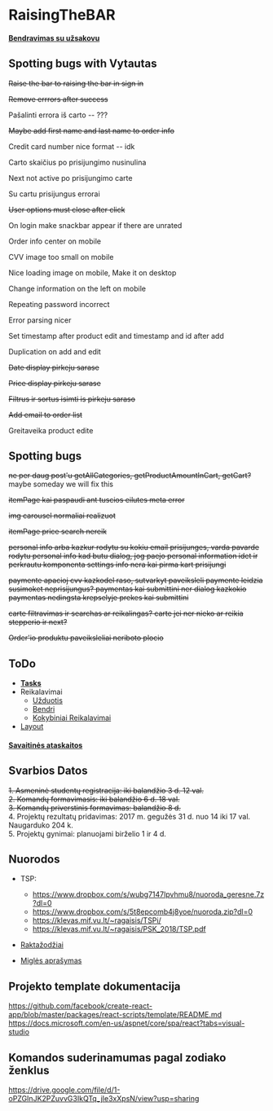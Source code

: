 # RaisingTheBAR

#### [Bendravimas su užsakovu](/INFO/BendravimasSuUzsakovu.md) 

## Spotting bugs with Vytautas

~~Raise the bar to raising the bar in sign in~~

~~Remove errrors after success~~

Pašalinti errora iš carto -- ???

~~Maybe add first name and last name to order info~~

Credit card number nice format -- idk

Carto skaičius po prisijungimo nusinulina

Next not active po prisijungimo carte

Su cartu prisijungus errorai

~~User options must close after click~~

On login make snackbar appear if there are unrated

Order info center on mobile

CVV image too small on mobile

Nice loading image on mobile, Make it on desktop

Change information on the left on mobile

Repeating password incorrect

Error parsing nicer

Set timestamp after product edit and timestamp and id after add

Duplication on add and edit

~~Date display pirkeju sarase~~

~~Price display pirkeju sarase~~

~~Filtrus ir sortus isimti is pirkeju saraso~~

~~Add email to order list~~

Greitaveika product edite

## Spotting bugs
~~ne per daug post'u getAllCategories, getProductAmountInCart, getCart?~~ maybe someday we will fix this

~~itemPage kai paspaudi ant tuscios eilutes meta error~~

~~img carousel normaliai realizuot~~

~~itemPage price search nereik~~

~~personal info arba kazkur rodytu su kokiu email prisijunges, varda pavarde rodytu
personal info kad butu dialog, jog paejo personal information idet ir perkrautu komponenta
settings info nera kai pirma kart prisijungi~~

~~paymente apacioj cvv kazkodel raso, sutvarkyt paveiksleli
paymente leidzia susimoket neprisijungus?
paymentas kai submittini ner dialog kazkokio
paymentas nedingsta krepselyje prekes kai submittini~~


~~carte filtravimas ir searchas ar reikalingas?
carte jei ner nieko ar reikia stepperio ir next?~~

~~Order'io produktu paveiksleliai neriboto plocio~~

## ToDo
 * [**Tasks**](https://trello.com/b/rwyLDWmq/untitled-board)
 * Reikalavimai
   * [Užduotis](/INFO/SGP_uzduotis_2018.pdf)
   * [Bendri](/INFO/BendriReikalavimai.md)
   * [Kokybiniai Reikalavimai](/INFO/KokybiniaiReikalavimai.md)
 * [Layout](/INFO/Layout.md)
#### [Savaitinės ataskaitos](https://docs.google.com/document/d/12LpsnhNwRQDuoyFOg-Vdpbmngx9d1kDVNMfzU4WhBkI/edit?usp=sharing)

## Svarbios Datos

~~1. Asmeninė studentų registracija: iki balandžio 3 d. 12 val.~~  
~~2. Komandų formavimasis: iki balandžio 6 d. 18 val.~~  
~~3. Komandų priverstinis formavimas: balandžio 8 d.~~  
4. Projektų rezultatų pridavimas: 2017 m. gegužės 31 d. nuo 14 iki 17 val. Naugarduko 204 k.  
5. Projektų gynimai: planuojami birželio 1 ir 4 d.  

## Nuorodos

* TSP:
  * https://www.dropbox.com/s/wubg7147lpvhmu8/nuoroda_geresne.7z?dl=0
  * https://www.dropbox.com/s/5t8epcomb4j8yoe/nuoroda.zip?dl=0 
  * https://klevas.mif.vu.lt/~ragaisis/TSPi/
  * https://klevas.mif.vu.lt/~ragaisis/PSK_2018/TSP.pdf

* [Raktažodžiai](/INFO/Raktazodziai.md)

* [Miglės aprašymas](INFO/MiglesAprasymas.md)

## Projekto template dokumentacija
https://github.com/facebook/create-react-app/blob/master/packages/react-scripts/template/README.md    
https://docs.microsoft.com/en-us/aspnet/core/spa/react?tabs=visual-studio  


## Komandos suderinamumas pagal zodiako ženklus
https://drive.google.com/file/d/1-oPZGInJK2PZuvvG3IkQTq_jIe3xXpsN/view?usp=sharing
